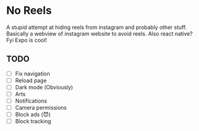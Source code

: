 # No Reels
A stupid attempt at hiding reels from instagram and probably other stuff.
Basically a webview of instagram website to avoid reels. Also react native? Fyi Expo is cool!
## TODO
- [ ] Fix navigation
- [ ] Reload page
- [ ] Dark mode (Obviously)
- [ ] Arts
- [ ] Notifications
- [ ] Camera permissions
- [ ] Block ads (😈)
- [ ] Block tracking
